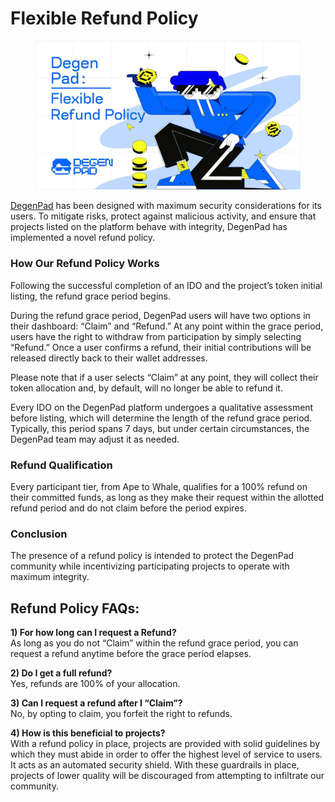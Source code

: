 # Flexible Refund Policy

<figure><img src="../../../.gitbook/assets/image (1) (1).png" alt=""><figcaption></figcaption></figure>

[DegenPad](http://degenpad.com/) has been designed with maximum security considerations for its users. To mitigate risks, protect against malicious activity, and ensure that projects listed on the platform behave with integrity, DegenPad has implemented a novel refund policy.

### How Our Refund Policy Works <a href="#c38d" id="c38d"></a>

Following the successful completion of an IDO and the project’s token initial listing, the refund grace period begins.

During the refund grace period, DegenPad users will have two options in their dashboard: “Claim” and “Refund.” At any point within the grace period, users have the right to withdraw from participation by simply selecting “Refund.” Once a user confirms a refund, their initial contributions will be released directly back to their wallet addresses.

Please note that if a user selects “Claim” at any point, they will collect their token allocation and, by default, will no longer be able to refund it.

Every IDO on the DegenPad platform undergoes a qualitative assessment before listing, which will determine the length of the refund grace period. Typically, this period spans 7 days, but under certain circumstances, the DegenPad team may adjust it as needed.

### Refund Qualification <a href="#b501" id="b501"></a>

Every participant tier, from Ape to Whale, qualifies for a 100% refund on their committed funds, as long as they make their request within the allotted refund period and do not claim before the period expires.

### Conclusion <a href="#id-1f19" id="id-1f19"></a>

The presence of a refund policy is intended to protect the DegenPad community while incentivizing participating projects to operate with maximum integrity.

## Refund Policy FAQs: <a href="#f147" id="f147"></a>

**1) For how long can I request a Refund?**\
As long as you do not “Claim” within the refund grace period, you can request a refund anytime before the grace period elapses.

**2) Do I get a full refund?**\
Yes, refunds are 100% of your allocation.

**3) Can I request a refund after I “Claim”?**\
No, by opting to claim, you forfeit the right to refunds.

**4) How is this beneficial to projects?**\
With a refund policy in place, projects are provided with solid guidelines by which they must abide in order to offer the highest level of service to users. It acts as an automated security shield. With these guardrails in place, projects of lower quality will be discouraged from attempting to infiltrate our community.
